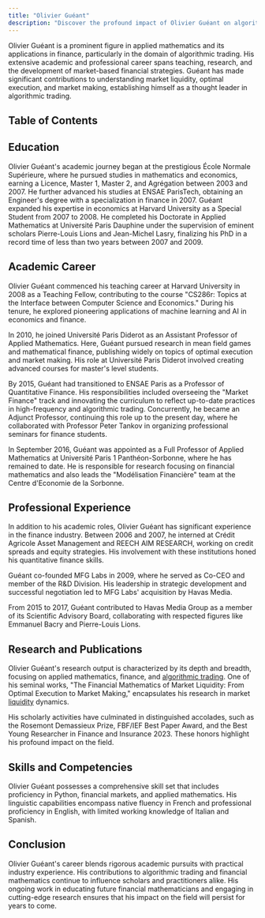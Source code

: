 ```yaml
---
title: "Olivier Guéant"
description: "Discover the profound impact of Olivier Guéant on algorithmic trading with insights into his research on market liquidity and optimal execution in finance."
---
```




Olivier Guéant is a prominent figure in applied mathematics and its applications in finance, particularly in the domain of algorithmic trading. His extensive academic and professional career spans teaching, research, and the development of market-based financial strategies. Guéant has made significant contributions to understanding market liquidity, optimal execution, and market making, establishing himself as a thought leader in algorithmic trading.

## Table of Contents

## Education

Olivier Guéant's academic journey began at the prestigious École Normale Supérieure, where he pursued studies in mathematics and economics, earning a Licence, Master 1, Master 2, and Agrégation between 2003 and 2007. He further advanced his studies at ENSAE ParisTech, obtaining an Engineer's degree with a specialization in finance in 2007. Guéant expanded his expertise in economics at Harvard University as a Special Student from 2007 to 2008. He completed his Doctorate in Applied Mathematics at Université Paris Dauphine under the supervision of eminent scholars Pierre-Louis Lions and Jean-Michel Lasry, finalizing his PhD in a record time of less than two years between 2007 and 2009.

## Academic Career

Olivier Guéant commenced his teaching career at Harvard University in 2008 as a Teaching Fellow, contributing to the course "CS286r: Topics at the Interface between Computer Science and Economics." During his tenure, he explored pioneering applications of machine learning and AI in economics and finance.

In 2010, he joined Université Paris Diderot as an Assistant Professor of Applied Mathematics. Here, Guéant pursued research in mean field games and mathematical finance, publishing widely on topics of optimal execution and market making. His role at Université Paris Diderot involved creating advanced courses for master's level students.

By 2015, Guéant had transitioned to ENSAE Paris as a Professor of Quantitative Finance. His responsibilities included overseeing the "Market Finance" track and innovating the curriculum to reflect up-to-date practices in high-frequency and algorithmic trading. Concurrently, he became an Adjunct Professor, continuing this role up to the present day, where he collaborated with Professor Peter Tankov in organizing professional seminars for finance students.

In September 2016, Guéant was appointed as a Full Professor of Applied Mathematics at Université Paris 1 Panthéon-Sorbonne, where he has remained to date. He is responsible for research focusing on financial mathematics and also leads the "Modélisation Financière" team at the Centre d'Economie de la Sorbonne.

## Professional Experience

In addition to his academic roles, Olivier Guéant has significant experience in the finance industry. Between 2006 and 2007, he interned at Crédit Agricole Asset Management and REECH AIM RESEARCH, working on credit spreads and equity strategies. His involvement with these institutions honed his quantitative finance skills.

Guéant co-founded MFG Labs in 2009, where he served as Co-CEO and member of the R&D Division. His leadership in strategic development and successful negotiation led to MFG Labs' acquisition by Havas Media.

From 2015 to 2017, Guéant contributed to Havas Media Group as a member of its Scientific Advisory Board, collaborating with respected figures like Emmanuel Bacry and Pierre-Louis Lions.

## Research and Publications

Olivier Guéant's research output is characterized by its depth and breadth, focusing on applied mathematics, finance, and [algorithmic trading](/wiki/algorithmic-trading). One of his seminal works, "The Financial Mathematics of Market Liquidity: From Optimal Execution to Market Making," encapsulates his research in market [liquidity](/wiki/liquidity-risk-premium) dynamics.

His scholarly activities have culminated in distinguished accolades, such as the Rosemont Demassieux Prize, FBF/IEF Best Paper Award, and the Best Young Researcher in Finance and Insurance 2023. These honors highlight his profound impact on the field.

## Skills and Competencies

Olivier Guéant possesses a comprehensive skill set that includes proficiency in Python, financial markets, and applied mathematics. His linguistic capabilities encompass native fluency in French and professional proficiency in English, with limited working knowledge of Italian and Spanish.

## Conclusion

Olivier Guéant's career blends rigorous academic pursuits with practical industry experience. His contributions to algorithmic trading and financial mathematics continue to influence scholars and practitioners alike. His ongoing work in educating future financial mathematicians and engaging in cutting-edge research ensures that his impact on the field will persist for years to come.
